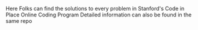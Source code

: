 Here Folks can find the solutions to every problem in Stanford's Code in Place Online Coding Program
Detailed information can also be found in the same repo

